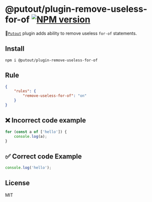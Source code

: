 # @putout/plugin-remove-useless-for-of [![NPM version][NPMIMGURL]][NPMURL]

[NPMIMGURL]: https://img.shields.io/npm/v/@putout/plugin-remove-useless-for-of.svg?style=flat&longCache=true
[NPMURL]: https://npmjs.org/package/@putout/plugin-remove-useless-for-of "npm"

🐊[`Putout`](https://github.com/coderaiser/putout) plugin adds ability to remove useless `for-of` statements.

## Install

```
npm i @putout/plugin-remove-useless-for-of
```

## Rule

```json
{
    "rules": {
        "remove-useless-for-of": "on"
    }
}
```

## ❌ Incorrect code example

```js
for (const a of ['hello']) {
    console.log(a);
}
```

## ✅ Correct code Example

```js
console.log('hello');
```

## License

MIT
